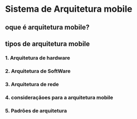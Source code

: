 # Sistema de Arquitetura mobile

## oque é arquitetura mobile?

## tipos de arquitetura mobile

### 1. Arquitetura de hardware

### 2. Arquitetura de SoftWare

### 3. Arquitetura de rede

### 4. consideraçãoes para a arquitetura mobile

### 5. Padrões de arquitetura
